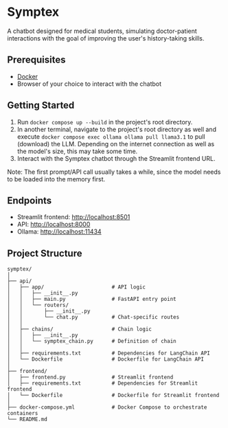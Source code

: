 # Symptex

A chatbot designed for medical students, simulating doctor-patient interactions with the goal of improving the user's
history-taking skills.

## Prerequisites

* [Docker](https://docs.docker.com/get-started/get-docker/)
* Browser of your choice to interact with the chatbot

## Getting Started

1. Run `docker compose up --build` in the project's root directory.
2. In another terminal, navigate to the project's root directory as well and execute `docker compose exec ollama ollama pull llama3.1` to pull (download) the LLM. Depending on the internet connection as well as the model's size, this may take some time.
3. Interact with the Symptex chatbot through the Streamlit frontend URL.

Note: The first prompt/API call usually takes a while, since the model needs to be loaded into the memory first.

## Endpoints

* Streamlit frontend: <http://localhost:8501>
* API: <http://localhost:8000>
* Ollama: <http://localhost:11434>

## Project Structure

```
symptex/
│
├── api/
│   ├── app/                      # API logic
│   │   ├── __init__.py
│   │   ├── main.py               # FastAPI entry point
│   │   └── routers/
│   │       ├── __init__.py
│   │       └── chat.py           # Chat-specific routes
│   │
│   ├── chains/                   # Chain logic
│   │   ├── __init__.py
│   │   └── symptex_chain.py      # Definition of chain
│   │
│   ├── requirements.txt          # Dependencies for LangChain API
│   └── Dockerfile                # Dockerfile for LangChain API
│
├── frontend/
│   ├── frontend.py               # Streamlit frontend
│   ├── requirements.txt          # Dependencies for Streamlit frontend
│   └── Dockerfile                # Dockerfile for Streamlit frontend
│
├── docker-compose.yml            # Docker Compose to orchestrate containers
└── README.md
```
